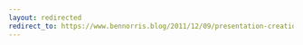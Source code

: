 ```yaml
---
layout: redirected
redirect_to: https://www.bennorris.blog/2011/12/09/presentation-creation.html
---
```


